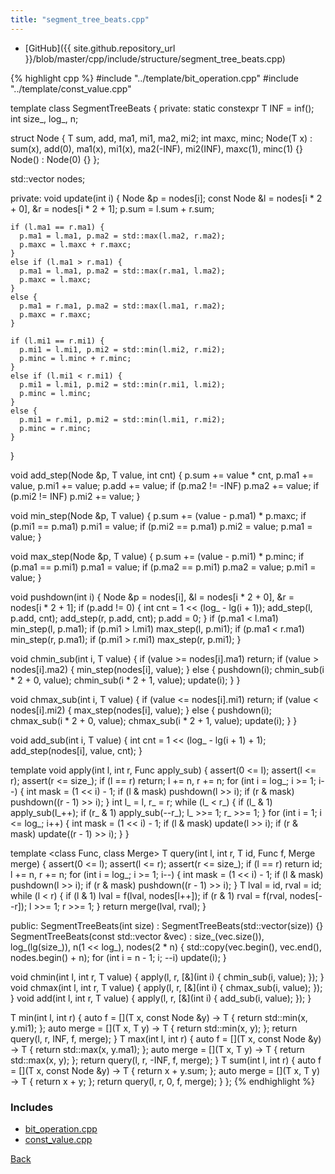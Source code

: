 ```yaml
---
title: "segment_tree_beats.cpp"
---
```


- [GitHub]({{ site.github.repository_url }}/blob/master/cpp/include/structure/segment_tree_beats.cpp)

{% highlight cpp %}
#include "../template/bit_operation.cpp"
#include "../template/const_value.cpp"

template <typename T> class SegmentTreeBeats {
private:
  static constexpr T INF = inf<T>();
  int size_, log_, n;

  struct Node {
    T sum, add, ma1, mi1, ma2, mi2;
    int maxc, minc;
    Node(T x) :
      sum(x), add(0), ma1(x), mi1(x), ma2(-INF), mi2(INF), maxc(1), minc(1) {}
    Node() : Node(0) {}
  };

  std::vector<Node> nodes;

private:
  void update(int i) {
    Node &p = nodes[i];
    const Node &l = nodes[i * 2 + 0], &r = nodes[i * 2 + 1];
    p.sum = l.sum + r.sum;

    if (l.ma1 == r.ma1) {
      p.ma1 = l.ma1, p.ma2 = std::max(l.ma2, r.ma2);
      p.maxc = l.maxc + r.maxc;
    }
    else if (l.ma1 > r.ma1) {
      p.ma1 = l.ma1, p.ma2 = std::max(r.ma1, l.ma2);
      p.maxc = l.maxc;
    }
    else {
      p.ma1 = r.ma1, p.ma2 = std::max(l.ma1, r.ma2);
      p.maxc = r.maxc;
    }

    if (l.mi1 == r.mi1) {
      p.mi1 = l.mi1, p.mi2 = std::min(l.mi2, r.mi2);
      p.minc = l.minc + r.minc;
    }
    else if (l.mi1 < r.mi1) {
      p.mi1 = l.mi1, p.mi2 = std::min(r.mi1, l.mi2);
      p.minc = l.minc;
    }
    else {
      p.mi1 = r.mi1, p.mi2 = std::min(l.mi1, r.mi2);
      p.minc = r.minc;
    }
  }

  void add_step(Node &p, T value, int cnt) {
    p.sum += value * cnt, p.ma1 += value, p.mi1 += value;
    p.add += value;
    if (p.ma2 != -INF) p.ma2 += value;
    if (p.mi2 != INF) p.mi2 += value;
  }

  void min_step(Node &p, T value) {
    p.sum += (value - p.ma1) * p.maxc;
    if (p.mi1 == p.ma1) p.mi1 = value;
    if (p.mi2 == p.ma1) p.mi2 = value;
    p.ma1 = value;
  }

  void max_step(Node &p, T value) {
    p.sum += (value - p.mi1) * p.minc;
    if (p.ma1 == p.mi1) p.ma1 = value;
    if (p.ma2 == p.mi1) p.ma2 = value;
    p.mi1 = value;
  }

  void pushdown(int i) {
    Node &p = nodes[i], &l = nodes[i * 2 + 0], &r = nodes[i * 2 + 1];
    if (p.add != 0) {
      int cnt = 1 << (log_ - lg(i + 1));
      add_step(l, p.add, cnt);
      add_step(r, p.add, cnt);
      p.add = 0;
    }
    if (p.ma1 < l.ma1) min_step(l, p.ma1);
    if (p.mi1 > l.mi1) max_step(l, p.mi1);
    if (p.ma1 < r.ma1) min_step(r, p.ma1);
    if (p.mi1 > r.mi1) max_step(r, p.mi1);
  }

  void chmin_sub(int i, T value) {
    if (value >= nodes[i].ma1) return;
    if (value > nodes[i].ma2) {
      min_step(nodes[i], value);
    }
    else {
      pushdown(i);
      chmin_sub(i * 2 + 0, value);
      chmin_sub(i * 2 + 1, value);
      update(i);
    }
  }

  void chmax_sub(int i, T value) {
    if (value <= nodes[i].mi1) return;
    if (value < nodes[i].mi2) {
      max_step(nodes[i], value);
    }
    else {
      pushdown(i);
      chmax_sub(i * 2 + 0, value);
      chmax_sub(i * 2 + 1, value);
      update(i);
    }
  }

  void add_sub(int i, T value) {
    int cnt = 1 << (log_ - lg(i + 1) + 1);
    add_step(nodes[i], value, cnt);
  }

  template <class Func> void apply(int l, int r, Func apply_sub) {
    assert(0 <= l);
    assert(l <= r);
    assert(r <= size_);
    if (l == r) return;
    l += n, r += n;
    for (int i = log_; i >= 1; i--) {
      int mask = (1 << i) - 1;
      if (l & mask) pushdown(l >> i);
      if (r & mask) pushdown((r - 1) >> i);
    }
    int l_ = l, r_ = r;
    while (l_ < r_) {
      if (l_ & 1) apply_sub(l_++);
      if (r_ & 1) apply_sub(--r_);
      l_ >>= 1;
      r_ >>= 1;
    }
    for (int i = 1; i <= log_; i++) {
      int mask = (1 << i) - 1;
      if (l & mask) update(l >> i);
      if (r & mask) update((r - 1) >> i);
    }
  }

  template <class Func, class Merge>
  T query(int l, int r, T id, Func f, Merge merge) {
    assert(0 <= l);
    assert(l <= r);
    assert(r <= size_);
    if (l == r) return id;
    l += n, r += n;
    for (int i = log_; i >= 1; i--) {
      int mask = (1 << i) - 1;
      if (l & mask) pushdown(l >> i);
      if (r & mask) pushdown((r - 1) >> i);
    }
    T lval = id, rval = id;
    while (l < r) {
      if (l & 1) lval = f(lval, nodes[l++]);
      if (r & 1) rval = f(rval, nodes[--r]);
      l >>= 1;
      r >>= 1;
    }
    return merge(lval, rval);
  }

public:
  SegmentTreeBeats(int size) : SegmentTreeBeats(std::vector<T>(size)) {}
  SegmentTreeBeats(const std::vector<T> &vec) :
    size_(vec.size()), log_(lg(size_)), n(1 << log_), nodes(2 * n) {
    std::copy(vec.begin(), vec.end(), nodes.begin() + n);
    for (int i = n - 1; i; --i) update(i);
  }

  void chmin(int l, int r, T value) {
    apply(l, r, [&](int i) { chmin_sub(i, value); });
  }
  void chmax(int l, int r, T value) {
    apply(l, r, [&](int i) { chmax_sub(i, value); });
  }
  void add(int l, int r, T value) {
    apply(l, r, [&](int i) { add_sub(i, value); });
  }

  T min(int l, int r) {
    auto f = [](T x, const Node &y) -> T { return std::min(x, y.mi1); };
    auto merge = [](T x, T y) -> T { return std::min(x, y); };
    return query(l, r, INF, f, merge);
  }
  T max(int l, int r) {
    auto f = [](T x, const Node &y) -> T { return std::max(x, y.ma1); };
    auto merge = [](T x, T y) -> T { return std::max(x, y); };
    return query(l, r, -INF, f, merge);
  }
  T sum(int l, int r) {
    auto f = [](T x, const Node &y) -> T { return x + y.sum; };
    auto merge = [](T x, T y) -> T { return x + y; };
    return query(l, r, 0, f, merge);
  }
};
{% endhighlight %}

### Includes

- [bit_operation.cpp](../template/bit_operation)
- [const_value.cpp](../template/const_value)

[Back](../..)
